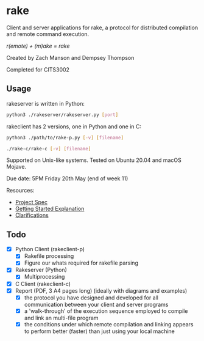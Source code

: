 # rake

Client and server applications for rake, a protocol for distributed compilation and remote command execution.

*r(emote) + (m)ake = rake*

Created by Zach Manson and Dempsey Thompson

Completed for CITS3002

## Usage

rakeserver is written in Python:
```sh
python3 ./rakeserver/rakeserver.py [port]
```

rakeclient has 2 versions, one in Python and one in C:

```sh
python3 ./path/to/rake-p.py [-v] [filename]
```

```sh
./rake-c/rake-c [-v] [filename]
```

Supported on Unix-like systems. Tested on Ubuntu 20.04 and macOS Mojave.

Due date: 5PM Friday 20th May (end of week 11)

Resources:
 + [Project Spec](https://teaching.csse.uwa.edu.au/units/CITS3002/project2022/index.php)
 + [Getting Started Explanation](https://teaching.csse.uwa.edu.au/units/CITS3002/project2022/gettingstarted.php)
 + [Clarifications](https://teaching.csse.uwa.edu.au/units/CITS3002/project2022/clarifications.php)

## Todo

 + [x] Python Client (rakeclient-p)
   + [x] Rakefile processing
   + [x] Figure our whats required for rakefile parsing
 + [x] Rakeserver (Python)
   + [x] Multiprocessing
 + [x] C Client (rakeclient-c)
 + [x] Report (PDF, 3 A4 pages long) (ideally with diagrams and examples)
   + [x] the protocol you have designed and developed for all communication between your client and server programs
   + [x] a 'walk-through' of the execution sequence employed to compile and link an multi-file program
   + [x] the conditions under which remote compilation and linking appears to perform better (faster) than just using your local machine
